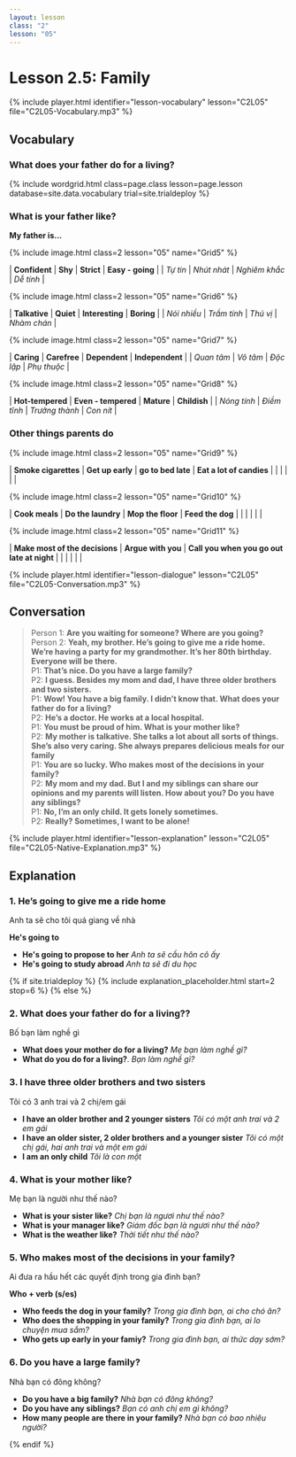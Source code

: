 ```yaml
---
layout: lesson
class: "2"
lesson: "05"
---
```


# Lesson 2.5: Family

{% include player.html identifier="lesson-vocabulary" lesson="C2L05" file="C2L05-Vocabulary.mp3" %}





## Vocabulary

### What does your father do for a living?


{% include wordgrid.html 
		class=page.class 
		lesson=page.lesson 
		database=site.data.vocabulary 
		trial=site.trialdeploy %}



### What is your father like?



**My father is...**

{% include image.html class=2 lesson="05" name="Grid5" %}

| **Confident** | **Shy**  | **Strict** | **Easy - going** | 
|  *Tự tin*  |    *Nhút nhát*   |  *Nghiêm khắc*   |   *Dễ tính*  | 


{% include image.html class=2 lesson="05" name="Grid6" %}

| **Talkative** | **Quiet**  | **Interesting** | **Boring** | 
|  *Nói nhiều*  |    *Trầm tính*   |  *Thú vị*   |   *Nhàm chán*  | 


{% include image.html class=2 lesson="05" name="Grid7" %}

| **Caring** | **Carefree**  | **Dependent** | **Independent** | 
|  *Quan tâm*  |    *Vô tâm*   |  *Độc lập*   |   *Phụ thuộc*  | 

{% include image.html class=2 lesson="05" name="Grid8" %}

| **Hot-tempered** | **Even - tempered**  | **Mature** | **Childish** | 
|  *Nóng tính*  |    *Điềm tĩnh*   |  *Trưởng thành*   |   *Con nít*  | 



### Other things parents do

{% include image.html class=2 lesson="05" name="Grid9" %}

| **Smoke cigarettes** | **Get up early**  | **go to bed late** | **Eat a lot of candies** | 
|    |      |     |     | 

{% include image.html class=2 lesson="05" name="Grid10" %}

| **Cook meals** | **Do the laundry**  | **Mop the floor** | **Feed the dog** | 
|    |      |     |     | 

{% include image.html class=2 lesson="05" name="Grid11" %}

| **Make most of the decisions** | **Argue with you**  | **Call you when you go out late at night** | 
|    |      |     |     | 




{% include player.html identifier="lesson-dialogue" lesson="C2L05" file="C2L05-Conversation.mp3" %}
## Conversation



> Person 1: **Are you waiting for someone? Where are you going?**  
> Person 2: **Yeah, my brother. He’s going to give me a ride home. We’re having a party for my grandmother. It’s her 80th birthday. Everyone will be there.**  
> P1: **That’s nice. Do you have a large family?**  
> P2: **I guess. Besides my mom and dad, I have three older brothers and two sisters.**  
> P1: **Wow! You have a big family. I didn’t know that. What does your father do for a living?**  
> P2: **He’s a doctor. He works at a local hospital.**  
> P1: **You must be proud of him. What is your mother like?**  
> P2: **My mother is talkative. She talks a lot about all sorts of things. She’s also very caring. She always prepares delicious meals for our family**  
> P1: **You are so lucky. Who makes most of the decisions in your family?**  
> P2: **My mom and my dad. But I and my siblings can share our opinions and my parents will listen. How about you? Do you have any siblings?**  
> P1: **No, I’m an only child. It gets lonely sometimes.**  
> P2: **Really? Sometimes, I want to be alone!**  


{% include player.html identifier="lesson-explanation" lesson="C2L05" file="C2L05-Native-Explanation.mp3" %}
## Explanation

### 1. He’s going to give me a ride home

Anh ta sẽ cho tôi quá giang về nhà 

**He's going to**

- **He's going to propose to her** *Anh ta sẽ cầu hôn cô ấy*
- **He's going to study abroad** *Anh ta sẽ đi du học*

{% if site.trialdeploy %}
	{% include explanation_placeholder.html start=2 stop=6 %}
	{% else %}





### 2. What does your father do for a living??

Bố bạn làm nghề gì

- **What does your mother do for a living?** *Mẹ bạn làm nghề gì?*
- **What do you do for a living?**. *Bạn làm nghề gì?*

### 3. I have three older brothers and two sisters

Tôi có 3 anh trai và 2 chị/em gái

- **I have an older brother and 2 younger sisters** *Tôi có một anh trai và 2 em gái*
- **I have an older sister, 2 older brothers and a younger sister** *Tôi có một chị gái, hai anh trai và một em gái*
- **I am an only child** *Tôi là con một*


### 4.  What is your mother like?
Mẹ bạn là người như thế nào?
 - **What is your sister like?** *Chị bạn là ngươi như thế nào?*
 - **What is your manager like?** *Giám đốc bạn là ngươi như thế nào?*
 - **What is the weather like?** *Thời tiết như thế nào?*

### 5.  Who makes most of the decisions in your family?

Ai đưa ra hầu hết các quyết định trong gia đình bạn?

**Who + verb (s/es)**

- **Who feeds the dog in your family?** *Trong gia đình bạn, ai cho chó ăn?*
- **Who does the shopping in your family?** *Trong gia đình bạn, ai lo chuyện mua sắm?*
- **Who gets up early in your famiy?** *Trong gia đình bạn, ai thức dạy sớm?*

### 6.  Do you have a large family?

Nhà bạn có đông không?

- **Do you have a big family?** *Nhà bạn có đông không?*
- **Do you have any siblings?** *Bạn có anh chị em gì không?*
- **How many people are there in your family?** *Nhà bạn có bao nhiêu người?*

{% endif %}